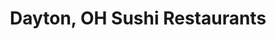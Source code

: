 ---
layout: city
title: Dayton, OH Sushi Restaurants
permalink: /ohio/dayton/
stateAbbr: OH
stateName: Ohio
cityName: Dayton

---
